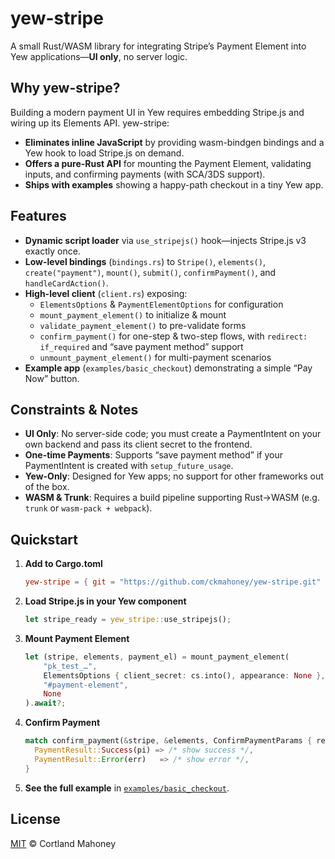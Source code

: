 # yew-stripe

A small Rust/WASM library for integrating Stripe’s Payment Element into Yew applications—**UI only**, no server logic.

## Why yew-stripe?

Building a modern payment UI in Yew requires embedding Stripe.js and wiring up its Elements API. yew-stripe:

- **Eliminates inline JavaScript** by providing wasm-bindgen bindings and a Yew hook to load Stripe.js on demand.  
- **Offers a pure-Rust API** for mounting the Payment Element, validating inputs, and confirming payments (with SCA/3DS support).  
- **Ships with examples** showing a happy-path checkout in a tiny Yew app.

## Features

- **Dynamic script loader** via `use_stripejs()` hook—injects Stripe.js v3 exactly once.  
- **Low-level bindings** (`bindings.rs`) to `Stripe()`, `elements()`, `create("payment")`, `mount()`, `submit()`, `confirmPayment()`, and `handleCardAction()`.  
- **High-level client** (`client.rs`) exposing:
  - `ElementsOptions` & `PaymentElementOptions` for configuration  
  - `mount_payment_element()` to initialize & mount  
  - `validate_payment_element()` to pre-validate forms  
  - `confirm_payment()` for one-step & two-step flows, with `redirect: if_required` and “save payment method” support  
  - `unmount_payment_element()` for multi-payment scenarios  
- **Example app** (`examples/basic_checkout`) demonstrating a simple “Pay Now” button.

## Constraints & Notes

- **UI Only**: No server-side code; you must create a PaymentIntent on your own backend and pass its client secret to the frontend.  
- **One-time Payments**: Supports “save payment method” if your PaymentIntent is created with `setup_future_usage`.  
- **Yew-Only**: Designed for Yew apps; no support for other frameworks out of the box.  
- **WASM & Trunk**: Requires a build pipeline supporting Rust→WASM (e.g. `trunk` or `wasm-pack + webpack`).  

## Quickstart

1. **Add to Cargo.toml**  
   ```toml
   yew-stripe = { git = "https://github.com/ckmahoney/yew-stripe.git" }
   ```

2. **Load Stripe.js in your Yew component**  
   ```rust
   let stripe_ready = yew_stripe::use_stripejs();
   ```

3. **Mount Payment Element**  
   ```rust
   let (stripe, elements, payment_el) = mount_payment_element(
       "pk_test_…", 
       ElementsOptions { client_secret: cs.into(), appearance: None }, 
       "#payment-element", 
       None
   ).await?;
   ```

4. **Confirm Payment**  
   ```rust
   match confirm_payment(&stripe, &elements, ConfirmPaymentParams { return_url: None, save_payment_method: None, extra: None }, None, true).await {
     PaymentResult::Success(pi) => /* show success */,
     PaymentResult::Error(err)   => /* show error */,
   }
   ```

5. **See the full example** in [`examples/basic_checkout`](./examples/basic_checkout).

## License

[MIT](./LICENSE) © Cortland Mahoney
